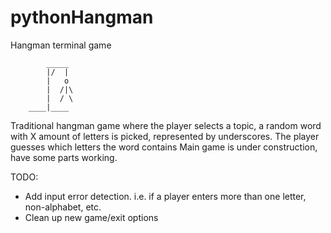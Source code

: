 # pythonHangman
Hangman terminal game

            _____
            |/  |
            |   o
            |  /|\ 
            |  / \ 
        ____|____ 

Traditional hangman game where the player selects a topic, a random word with X amount of letters is picked, represented by underscores. The player guesses which letters the word contains
Main game is under construction, have some parts working. 


TODO:
 - Add input error detection. i.e. if a player enters more than one letter, non-alphabet, etc.
 - Clean up new game/exit options



